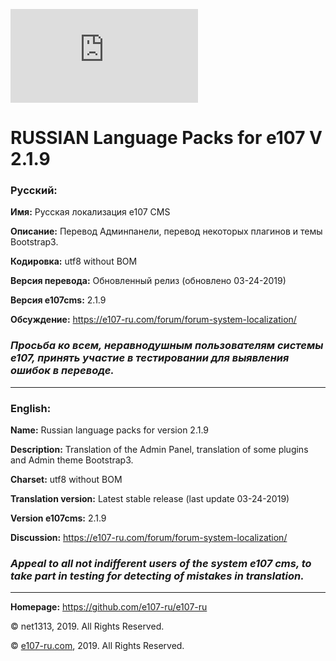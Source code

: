 [![N|Solid](https://e107-ru.com/thumb.php?src=e_MEDIA_IMAGE%2F2018-04%2Flogo2.png&w=0&h=150)](https://e107-ru.com)

# RUSSIAN Language Packs for e107 V 2.1.9

### Русский:

**Имя:**		Русская локализация e107 CMS

**Описание:**		Перевод Админпанели, перевод некоторых плагинов и темы Bootstrap3.

**Кодировка:**		utf8 without BOM

**Версия перевода:**	Обновленный релиз (обновлено 03-24-2019)

**Версия e107cms:**		2.1.9

**Обсуждение:**         https://e107-ru.com/forum/forum-system-localization/

### ***Просьба ко всем, неравнодушным пользователям системы e107, принять участие в тестировании для выявления ошибок в переводе.***

***
### English:

**Name:**	Russian language packs for version 2.1.9

**Description:**	Translation of the Admin Panel, translation of some plugins and Admin theme Bootstrap3.

**Charset:**		utf8 without BOM

**Translation version:**	Latest stable release (last update 03-24-2019)

**Version e107cms:**	2.1.9

**Discussion:** https://e107-ru.com/forum/forum-system-localization/

### ***Appeal to all not indifferent users of the system e107 cms, to take part in testing for detecting of mistakes in translation.***

***
**Homepage:** https://github.com/e107-ru/e107-ru

© net1313, 2019. All Rights Reserved.

© [e107-ru.com](https://e107-ru.com), 2019. All Rights Reserved.
